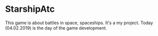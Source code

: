 # StarshipAtc
This game is about battles in space, spaceships. It's a my project.
Today (04.02.2019) is the day of the game development.
